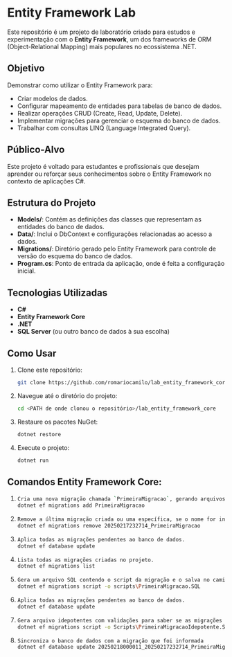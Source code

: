 # Entity Framework Lab

Este repositório é um projeto de laboratório criado para estudos e experimentação com o **Entity Framework**, um dos frameworks de ORM (Object-Relational Mapping) mais populares no ecossistema .NET.

## Objetivo

Demonstrar como utilizar o Entity Framework para:
- Criar modelos de dados.
- Configurar mapeamento de entidades para tabelas de banco de dados.
- Realizar operações CRUD (Create, Read, Update, Delete).
- Implementar migrações para gerenciar o esquema do banco de dados.
- Trabalhar com consultas LINQ (Language Integrated Query).

## Público-Alvo

Este projeto é voltado para estudantes e profissionais que desejam aprender ou reforçar seus conhecimentos sobre o Entity Framework no contexto de aplicações C#.

## Estrutura do Projeto

- **Models/**: Contém as definições das classes que representam as entidades do banco de dados.
- **Data/**: Inclui o DbContext e configurações relacionadas ao acesso a dados.
- **Migrations/**: Diretório gerado pelo Entity Framework para controle de versão do esquema do banco de dados.
- **Program.cs**: Ponto de entrada da aplicação, onde é feita a configuração inicial.

## Tecnologias Utilizadas

- **C#**
- **Entity Framework Core**
- **.NET**
- **SQL Server** (ou outro banco de dados à sua escolha)

## Como Usar

1. Clone este repositório:

   ```bash
   git clone https://github.com/romariocamilo/lab_entity_framework_core.git

2. Navegue até o diretório do projeto:
   ```bash
   cd <PATH de onde clonou o repositório>/lab_entity_framework_core
   
3. Restaure os pacotes NuGet:
   ```bash
   dotnet restore
   
4. Execute o projeto:
   ```bash
   dotnet run

## Comandos  Entity Framework Core:
1.
   ```bash
   Cria uma nova migração chamada `PrimeiraMigracao`, gerando arquivos dentro da pasta `Migrations`.
   dotnet ef migrations add PrimeiraMigracao  

2.
   ```bash
   Remove a última migração criada ou uma específica, se o nome for informado. Só pode ser usada se a migração ainda não foi aplicada ao banco de dados.
   dotnet ef migrations remove 20250217232714_PrimeiraMigracao  

3.
   ```bash
   Aplica todas as migrações pendentes ao banco de dados.
   dotnet ef database update  

4.
   ```bash
   Lista todas as migrações criadas no projeto.
   dotnet ef migrations list  

5.
   ```bash
   Gera um arquivo SQL contendo o script da migração e o salva no caminho especificado.
   dotnet ef migrations script -o scripts\PrimeiraMigracao.SQL  

6.
   ```bash
   Aplica todas as migrações pendentes ao banco de dados.
   dotnet ef database update  

7.
   ```bash
   Gera arquivo idepotentes com validações para saber se as migrações foram executadas
   dotnet ef migrations script -o Scripts\PrimeiraMigracaoIdepotente.SQL -i

8.
   ```bash
   Sincroniza o banco de dados com a migração que foi informada
   dotnet ef database update 20250218000011_20250217232714_PrimeiraMigracao

